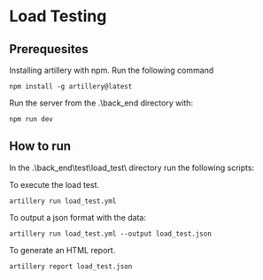 # Load Testing

## Prerequesites
Installing artillery with npm. Run the following command
```
npm install -g artillery@latest
```

Run the server from the .\back_end directory with:
```
npm run dev
```

## How to run

In the .\back_end\test\load_test\ directory run the following scripts:

To execute the load test.
```
artillery run load_test.yml
```

To output a json format with the data:
```
artillery run load_test.yml --output load_test.json
```

To generate an HTML report. 
```
artillery report load_test.json
```
